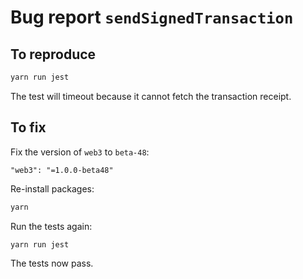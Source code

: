 # Bug report `sendSignedTransaction`

## To reproduce

```bash
yarn run jest
```

The test will timeout because it cannot fetch the transaction receipt.

## To fix

Fix the version of `web3` to `beta-48`:

```
"web3": "=1.0.0-beta48"
```

Re-install packages:

```bash
yarn
```

Run the tests again:

```bash
yarn run jest
```

The tests now pass.
